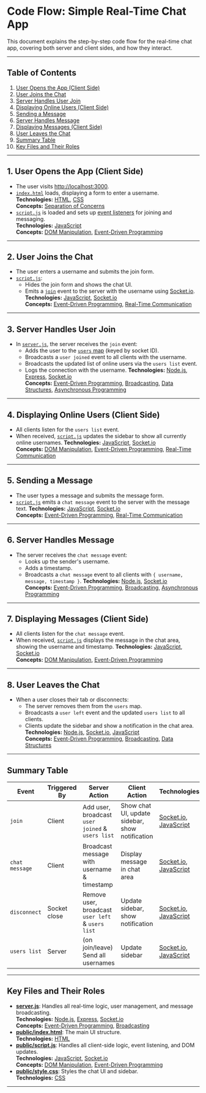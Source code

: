 # Code Flow: Simple Real-Time Chat App

This document explains the step-by-step code flow for the real-time chat app, covering both server and client sides, and how they interact.

---

## Table of Contents

1. [User Opens the App (Client Side)](#1-user-opens-the-app-client-side)
2. [User Joins the Chat](#2-user-joins-the-chat)
3. [Server Handles User Join](#3-server-handles-user-join)
4. [Displaying Online Users (Client Side)](#4-displaying-online-users-client-side)
5. [Sending a Message](#5-sending-a-message)
6. [Server Handles Message](#6-server-handles-message)
7. [Displaying Messages (Client Side)](#7-displaying-messages-client-side)
8. [User Leaves the Chat](#8-user-leaves-the-chat)
9. [Summary Table](#summary-table)
10. [Key Files and Their Roles](#key-files-and-their-roles)

---

## 1. User Opens the App (Client Side)

- The user visits [http://localhost:3000](http://localhost:3000).
- [`index.html`](../public/index.html) loads, displaying a form to enter a username.  
  **Technologies:** [HTML](technologies/html.md), [CSS](technologies/css.md)  
  **Concepts:** [Separation of Concerns](concepts/separation-of-concerns.md)
- [`script.js`](../public/script.js) is loaded and sets up [event listeners](concepts/event-driven-programming.md) for joining and messaging.  
  **Technologies:** [JavaScript](technologies/javascript.md)  
  **Concepts:** [DOM Manipulation](concepts/dom-manipulation.md), [Event-Driven Programming](concepts/event-driven-programming.md)

---

## 2. User Joins the Chat

- The user enters a username and submits the join form.
- [`script.js`](../public/script.js):
  - Hides the join form and shows the chat UI.
  - Emits a [`join`](concepts/event-driven-programming.md) event to the server with the username using [Socket.io](technologies/socketio.md).  
  **Technologies:** [JavaScript](technologies/javascript.md), [Socket.io](technologies/socketio.md)  
  **Concepts:** [Event-Driven Programming](concepts/event-driven-programming.md), [Real-Time Communication](concepts/real-time-communication.md)

---

## 3. Server Handles User Join

- In [`server.js`](../server.js), the server receives the `join` event:
  - Adds the user to the [`users` map](concepts/data-structures.md) (keyed by socket ID).
  - Broadcasts a `user joined` event to all clients with the username.
  - Broadcasts the updated list of online users via the `users list` event.
  - Logs the connection with the username.
  **Technologies:** [Node.js](technologies/nodejs.md), [Express](technologies/express.md), [Socket.io](technologies/socketio.md)  
  **Concepts:** [Event-Driven Programming](concepts/event-driven-programming.md), [Broadcasting](concepts/broadcasting.md), [Data Structures](concepts/data-structures.md), [Asynchronous Programming](concepts/asynchronous-programming.md)

---

## 4. Displaying Online Users (Client Side)

- All clients listen for the `users list` event.
- When received, [`script.js`](../public/script.js) updates the sidebar to show all currently online usernames.
  **Technologies:** [JavaScript](technologies/javascript.md), [Socket.io](technologies/socketio.md)  
  **Concepts:** [DOM Manipulation](concepts/dom-manipulation.md), [Event-Driven Programming](concepts/event-driven-programming.md), [Real-Time Communication](concepts/real-time-communication.md)

---

## 5. Sending a Message

- The user types a message and submits the message form.
- [`script.js`](../public/script.js) emits a `chat message` event to the server with the message text.
  **Technologies:** [JavaScript](technologies/javascript.md), [Socket.io](technologies/socketio.md)  
  **Concepts:** [Event-Driven Programming](concepts/event-driven-programming.md), [Real-Time Communication](concepts/real-time-communication.md)

---

## 6. Server Handles Message

- The server receives the `chat message` event:
  - Looks up the sender's username.
  - Adds a timestamp.
  - Broadcasts a `chat message` event to all clients with `{ username, message, timestamp }`.
  **Technologies:** [Node.js](technologies/nodejs.md), [Socket.io](technologies/socketio.md)  
  **Concepts:** [Event-Driven Programming](concepts/event-driven-programming.md), [Broadcasting](concepts/broadcasting.md), [Asynchronous Programming](concepts/asynchronous-programming.md)

---

## 7. Displaying Messages (Client Side)

- All clients listen for the `chat message` event.
- When received, [`script.js`](../public/script.js) displays the message in the chat area, showing the username and timestamp.
  **Technologies:** [JavaScript](technologies/javascript.md), [Socket.io](technologies/socketio.md)  
  **Concepts:** [DOM Manipulation](concepts/dom-manipulation.md), [Event-Driven Programming](concepts/event-driven-programming.md)

---

## 8. User Leaves the Chat

- When a user closes their tab or disconnects:
  - The server removes them from the `users` map.
  - Broadcasts a `user left` event and the updated `users list` to all clients.
  - Clients update the sidebar and show a notification in the chat area.
  **Technologies:** [Node.js](technologies/nodejs.md), [Socket.io](technologies/socketio.md), [JavaScript](technologies/javascript.md)  
  **Concepts:** [Event-Driven Programming](concepts/event-driven-programming.md), [Broadcasting](concepts/broadcasting.md), [Data Structures](concepts/data-structures.md)

---

## Summary Table

| Event                | Triggered By | Server Action                                 | Client Action                                 | Technologies | Concepts |
|----------------------|--------------|-----------------------------------------------|-----------------------------------------------|--------------|----------|
| `join`               | Client       | Add user, broadcast `user joined` & `users list` | Show chat UI, update sidebar, show notification | [Socket.io](technologies/socketio.md), [JavaScript](technologies/javascript.md) | [Event-Driven Programming](concepts/event-driven-programming.md), [Broadcasting](concepts/broadcasting.md) |
| `chat message`       | Client       | Broadcast message with username & timestamp   | Display message in chat area                  | [Socket.io](technologies/socketio.md), [JavaScript](technologies/javascript.md) | [Event-Driven Programming](concepts/event-driven-programming.md), [Broadcasting](concepts/broadcasting.md) |
| `disconnect`         | Socket close | Remove user, broadcast `user left` & `users list` | Update sidebar, show notification             | [Socket.io](technologies/socketio.md), [JavaScript](technologies/javascript.md) | [Event-Driven Programming](concepts/event-driven-programming.md), [Broadcasting](concepts/broadcasting.md) |
| `users list`         | Server       | (on join/leave) Send all usernames           | Update sidebar                                | [Socket.io](technologies/socketio.md), [JavaScript](technologies/javascript.md) | [Event-Driven Programming](concepts/event-driven-programming.md) |

---

## Key Files and Their Roles

- **[server.js](../server.js)**: Handles all real-time logic, user management, and message broadcasting.  
  **Technologies:** [Node.js](technologies/nodejs.md), [Express](technologies/express.md), [Socket.io](technologies/socketio.md)  
  **Concepts:** [Event-Driven Programming](concepts/event-driven-programming.md), [Broadcasting](concepts/broadcasting.md)
- **[public/index.html](../public/index.html)**: The main UI structure.  
  **Technologies:** [HTML](technologies/html.md)
- **[public/script.js](../public/script.js)**: Handles all client-side logic, event listening, and DOM updates.  
  **Technologies:** [JavaScript](technologies/javascript.md), [Socket.io](technologies/socketio.md)  
  **Concepts:** [DOM Manipulation](concepts/dom-manipulation.md), [Event-Driven Programming](concepts/event-driven-programming.md)
- **[public/style.css](../public/style.css)**: Styles the chat UI and sidebar.  
  **Technologies:** [CSS](technologies/css.md)

---
